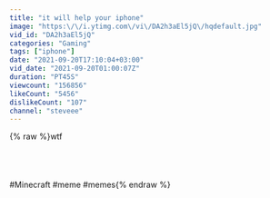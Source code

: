 ```yaml
---
title: "it will help your iphone"
image: "https:\/\/i.ytimg.com\/vi\/DA2h3aEl5jQ\/hqdefault.jpg"
vid_id: "DA2h3aEl5jQ"
categories: "Gaming"
tags: ["iphone"]
date: "2021-09-20T17:10:04+03:00"
vid_date: "2021-09-20T01:00:07Z"
duration: "PT45S"
viewcount: "156856"
likeCount: "5456"
dislikeCount: "107"
channel: "steveee"
---
```

{% raw %}wtf<br /><br /><br /><br /><br />#Minecraft​ #meme​ #memes{% endraw %}
